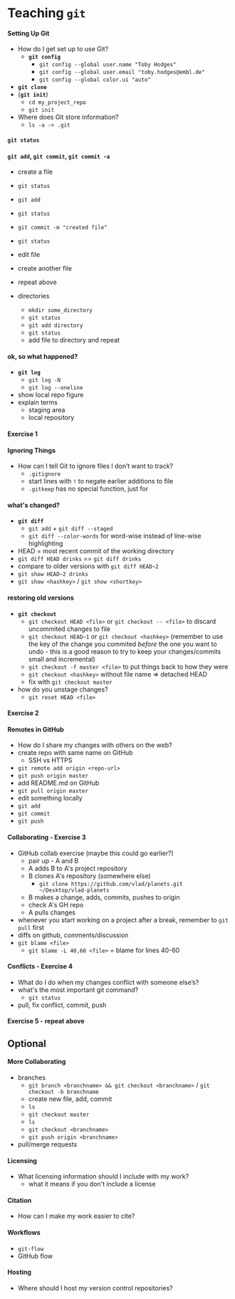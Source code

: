 # Teaching `git`

#### Setting Up Git

- How do I get set up to use Git?
  - __`git config`__
    - `git config --global user.name "Toby Hodges"`
    - `git config --global user.email "toby.hodges@embl.de"`
    - `git config --global color.ui "auto"`
- __`git clone`__
- (__`git init`__)
    - `cd my_project_repo`
    - `git init`
- Where does Git store information?
  - `ls -a -> .git`

#### `git status`

#### `git add`, `git commit`, `git commit -a`

- create a file
- `git status`
- `git add`
- `git status`
- `git commit -m "created file"`
- `git status`
- edit file
- create another file
- repeat above

- directories
  - `mkdir some_directory`
  - `git status`
  - `git add directory`
  - `git status`
  - add file to directory and repeat

#### ok, so what happened?

- __`git log`__
  - `git log -N`
  - `git log --oneline`
- show local repo figure
- explain terms
  - staging area
  - local repository

#### Exercise 1

#### Ignoring Things

- How can I tell Git to ignore files I don’t want to track?
  - `.gitignore`
  - start lines with `!` to negate earlier additions to file
  - `.gitkeep` has no special function, just for 

#### what's changed?

- __`git diff`__
  - `git add` + `git diff --staged`
  - `git diff --color-words` for word-wise instead of line-wise highlighting
- HEAD = most recent commit of the working directory
- `git diff HEAD drinks` == `git diff drinks`
- compare to older versions with `git diff HEAD~2`
- `git show HEAD~2 drinks`
- `git show <hashkey>` / `git show <shortkey>`

#### restoring old versions

- __`git checkout`__
  - `git checkout HEAD <file>` or `git checkout -- <file>` to discard uncommited changes to file
  - `git checkout HEAD~1` or `git checkout <hashkey>` (remember to use the key of the change you 
commited *before* the one you want to undo - this is a good reason to try to keep your changes/commits 
small and incremental)
  - `git checkout -f master <file>` to put things back to how they were
  - `git checkout <hashkey>` without file name => detached HEAD
  - fix with `git checkout master`
- how do you unstage changes?
  - `git reset HEAD <file>`

#### Exercise 2

#### Remotes in GitHub

- How do I share my changes with others on the web?
- create repo with same name on GitHub
  - SSH vs HTTPS
- `git remote add origin <repo-url>`
- `git push origin master`
- add README.md on GitHub
- `git pull origin master`
- edit something locally
- `git add`
- `git commit`
- `git push`

#### Collaborating - Exercise 3

- GitHub collab exercise (maybe this could go earlier?)
  - pair up - A and B
  - A adds B to A's project repository
  - B clones A's repository (somewhere else)
    - `git clone https://github.com/vlad/planets.git ~/Desktop/vlad-planets`
  - B makes a change, adds, commits, pushes to origin
  - check A's GH repo
  - A pulls changes
- whenever you start working on a project after a break, remember to `git pull` first
- diffs on github, comments/discussion
- `git blame <file>`
  - `git blame -L 40,60 <file>` = blame for lines 40-60

#### Conflicts - Exercise 4

- What do I do when my changes conflict with someone else’s?
- what's the most important git command?
  - `git status`
- pull, fix conflict, commit, push

#### Exercise 5 - repeat above

## Optional

#### More Collaborating

- branches
  - `git branch <branchname> && git checkout <branchname>` / `git checkout -b branchname`
  - create new file, add, commit
  - `ls`
  - `git checkout master`
  - `ls`
  - `git checkout <branchname>`
  - `git push origin <branchname>`
- pull/merge requests

#### Licensing

- What licensing information should I include with my work?
  - what it means if you don't include a license

#### Citation

- How can I make my work easier to cite?

#### Workflows

- `git-flow`
- GitHub flow

#### Hosting

- Where should I host my version control repositories?
